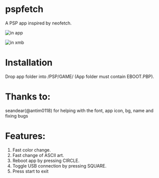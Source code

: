 # pspfetch
A PSP app inspired by neofetch.

![](https://i.imgur.com/weHdvCA.png "in app")

![](https://i.imgur.com/X7QSf8G.png "in xmb")

# Installation
Drop app folder into /PSP/GAME/ (App folder must contain EBOOT.PBP). 

# Thanks to:
seandear(@antim0118) for helping with the font, app icon, bg, name and fixing bugs
   
# Features:
1. Fast color change.
2. Fast change of ASCII art.
3. Reboot app by pressing CIRCLE.
4. Toggle USB connection by pressing SQUARE.
5. Press start to exit
